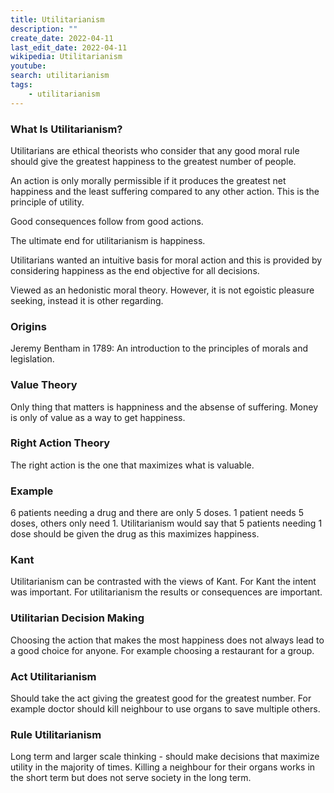 ```yaml
---
title: Utilitarianism
description: ""
create_date: 2022-04-11
last_edit_date: 2022-04-11
wikipedia: Utilitarianism
youtube: 
search: utilitarianism
tags:
    - utilitarianism
---
```

### What Is Utilitarianism?
Utilitarians are ethical theorists who consider that any good moral rule should give the greatest happiness to the greatest number of people.

An action is only morally permissible if it produces the greatest net happiness and the least suffering compared to any other action.  This is the principle of utility.

Good consequences follow from good actions.

The ultimate end for utilitarianism is happiness.

Utilitarians wanted an intuitive basis for moral action and this is provided by considering happiness as the end objective for all decisions.

Viewed as an hedonistic moral theory.  However, it is not egoistic pleasure seeking, instead it is other regarding.

### Origins
Jeremy Bentham in 1789: An introduction to the principles of morals and legislation.

### Value Theory
Only thing that matters is happniness and the absense of suffering.  Money is only of value as a way to get happiness.

### Right Action Theory
The right action is the one that maximizes what is valuable.

### Example
6 patients needing a drug and there are only 5 doses.  1 patient needs 5 doses, others only need 1.  Utilitarianism would say that 5 patients needing 1 dose should be given the drug as this maximizes happiness.

### Kant
Utilitarianism can be contrasted with the views of Kant.  For Kant the intent was important.  For utilitarianism the results or consequences are important.

### Utilitarian Decision Making
Choosing the action that makes the most happiness does not always lead to a good choice for anyone.  For example choosing a restaurant for a group.

### Act Utilitarianism
Should take the act giving the greatest good for the greatest number.  For example doctor should kill neighbour to use organs to save multiple others.

### Rule Utilitarianism
Long term and larger scale thinking - should make decisions that maximize utility in the majority of times.  Killing a neighbour for their organs works in the short term but does not serve society in the long term.